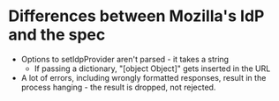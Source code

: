 # Differences between Mozilla's IdP and the spec

* Options to setIdpProvider aren't parsed - it takes a string
    * If passing a dictionary, "[object Object]" gets inserted in the URL
* A lot of errors, including wrongly formatted responses, result in the process hanging - the result is dropped, not rejected.

    
